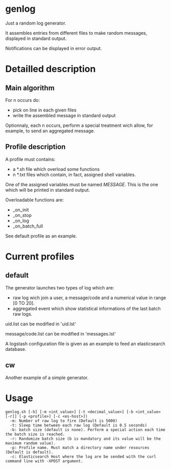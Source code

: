 genlog
=========

Just a random log generator.

It assembles entries from different files to make random messages, displayed in standard output.

Notifications can be displayed in error output.

# Detailled description
## Main algorithm
For n occurs do:

 - pick on line in each given files
 - write the assembled message in standard output

Optionnaly, each n occurs, perform a special treatment wich allow, for example, to send an aggregated message.

## Profile description
A profile must contains:

 - a *.sh file which overload some functions
 - n *.txt files which contain, in fact, assigned shell variables.

One of the assigned variables must be named _MESSAGE_. This is the one which will be printed in standard output.

Overloadable functions are:

 - \_on\_init
 - \_on\_stop
 - \_on\_log
 - \_on\_batch_full

See default profile as an example.

# Current profiles
## default

The generator launches two types of log which are:

 - raw log wich join a user, a message/code and a numerical value in range [0 TO 20].
 - aggregated event which show statistical informations of the last batch raw logs.

uid.list can be modified in 'uid.lst'

message/code.list can be modified in 'messages.lst'

A logstash configuration file is given as an example to feed an elasticsearch database.

## cw
Another example of a simple generator.

# Usage
    genlog.sh [-h] [-m <int_value>] [-t <decimal_value>] [-b <int_value> [-r]] [-p <profile>] [-c <es-host>])
      -m: Number of raw log to fire (Default is 5000)
      -t: Sleep time between each raw log (Default is 0.5 seconds)
      -b: batch size (default is none). Perform a special action each time the batch size is reached.
      -r: Randomize batch size (b is mandatory and its value will be the maximum random value).
      -p: Profile name. Must match a directory name under resources (Default is default).
      -c: Elasticsearch Host where the log are be sended with the curl command line with -XPOST argument.

